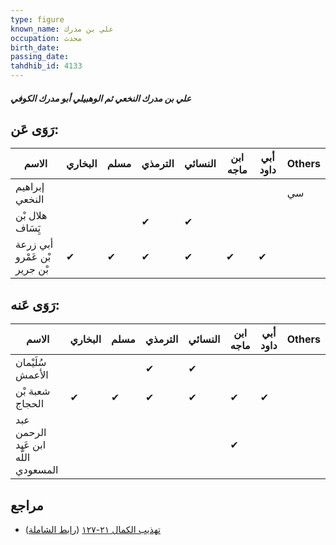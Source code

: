 ```yaml
---
type: figure
known_name: علي بن مدرك
occupation: محدث
birth_date:
passing_date:
tahdhib_id: 4133
---
```

##### علي بن مدرك النخعي ثم الوهبيلي أبو مدرك الكوفي

## رَوَى عَن:
| الاسم                        | البخاري | مسلم | الترمذي | النسائي | ابن ماجه | أبي داود | Others |
| ---------------------------- | ------- | ---- | ------- | ------- | -------- | -------- | ------ |
| إبراهيم النخعي               |         |      |         |         |          |          | سي     |
| هلال بْن يَِسَاف             |         |      | ✔       | ✔       |          |          |        |
| أبي زرعة بْن عَمْرو بْن جرير | ✔       | ✔    | ✔       | ✔       | ✔        | ✔        |        |
## رَوَى عَنه:
| الاسم                               | البخاري | مسلم | الترمذي | النسائي | ابن ماجه | أبي داود | Others |
| ----------------------------------- | ------- | ---- | ------- | ------- | -------- | -------- | ------ |
| سُلَيْمان الأعمش                    |         |      | ✔       | ✔       |          |          |        |
| شعبة بْن الحجاج                     | ✔       | ✔    | ✔       | ✔       | ✔        | ✔        |        |
| عبد الرحمن ابن عَبد اللَّه المسعودي |         |      |         |         | ✔        |          |        |
## مراجع
- [تهذيب الكمال ٢١-١٢٧](obsidian://open?vault=Tahdhib-al-Kamal&file=Figures/٤١٣٣-علي%20بن%20مدرك%20النخعي%20ثم%20الوهبيلي%20أبو%20مدرك%20الكوفي) ([رابط الشاملة](https://shamela.ws/book/3722/10774))